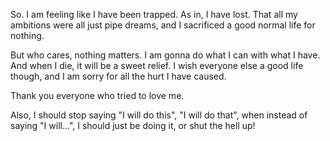 So. I am feeling like I have been trapped. As in, I have lost. That all my ambitions were all just pipe dreams, and I sacrificed a good normal life for nothing. 


But who cares, nothing matters. I am gonna do what I can with what I have. And when I die, it will be a sweet relief. I wish everyone else a good life though, and I am sorry for all the hurt I have caused. 

Thank you everyone who tried to love me.


Also, I should stop saying "I will do this", "I will do that", when instead of saying "I will...", I should just be doing it, or shut the hell up!